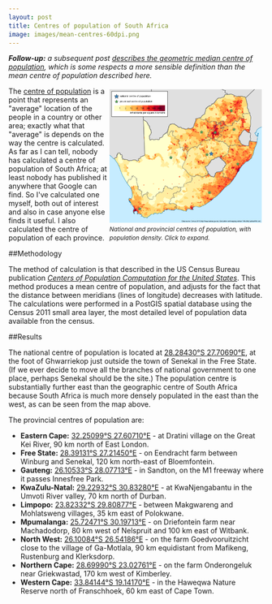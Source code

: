 ```yaml
---
layout: post
title: Centres of population of South Africa
image: images/mean-centres-60dpi.png
---
```


***Follow-up:*** *a subsequent post [describes the geometric median centre of population](/geometric-mean-centres/), which is some respects a more sensible definition than the mean centre of population described here.*

<div style="float:right;width:300px;padding:5px;">
<a href="/images/mean-centres-150dpi.png" target="_blank"><img src="/images/mean-centres-60dpi.png" width="300" height="263" /></a>
<i><small>National and provincial centres of population, with population density. Click to expand.</small></i>
</div>

The [centre of population](http://en.wikipedia.org/wiki/Center_of_population) is a point that represents an "average" location of the people in a country or other area; exactly what that "average" is depends on the way the centre is calculated. As far as I can tell, nobody has calculated a centre of population of South Africa; at least nobody has published it anywhere that Google can find. So I've calculated one myself, both out of interest and also in case anyone else finds it useful. I also calculated the centre of population of each province.

##Methodology

The method of calculation is that described in the US Census Bureau publication *[Centers of Population Computation for the United States](http://www.census.gov/geo/reference/pdfs/cenpop2010/COP2010_documentation.pdf)*. This method produces a mean centre of population, and adjusts for the fact that the distance between meridians (lines of longitude) decreases with latitude. The calculations were performed in a PostGIS spatial database using the Census 2011 small area layer, the most detailed level of population data available fron the census.

##Results

The national centre of population is located at [28.28430°S 27.70690°E](http://www.google.co.za/maps/place/-28.28430,27.70690/@-28.28430,27.70690,10z/), at the foot of Ghwarriekop just outside the town of Senekal in the Free State. (If we ever decide to move all the branches of national government to one place, perhaps Senekal should be the site.) The population centre is substantially further east than the geographic centre of South Africa because South Africa is much more densely populated in the east than the west, as can be seen from the map above.

The provincial centres of population are:

* **Eastern Cape:** [32.25099°S 27.60710°E](http://www.google.co.za/maps/place/-32.25099,27.60710/@-32.25099,27.60710,10z/) - at Dratini village on the Great Kei River, 90 km north of East London.
* **Free State:** [28.39131°S 27.21450°E](http://www.google.co.za/maps/place/-28.39131,27.21450/@-28.39131,27.21450,10z/) - on Eendracht farm between Winburg and Senekal, 120 km north-east of Bloemfontein.
* **Gauteng:** [26.10533°S 28.07713°E](http://www.google.co.za/maps/place/-26.10533,28.07713/@-26.10533,28.07713,10z/) - in Sandton, on the M1 freeway where it passes Innesfree Park.
* **KwaZulu-Natal:** [29.22932°S 30.83280°E](http://www.google.co.za/maps/place/-29.22932,30.83280/@-29.22932,30.83280,10z/) - at KwaNjengabantu in the Umvoti River valley, 70 km north of Durban.
* **Limpopo:** [23.82332°S 29.80877°E](http://www.google.co.za/maps/place/-23.82332,29.80877/@-23.82332,29.80877,10z/) - between Makgwareng and Mohlatsweng villages, 35 km east of Polokwane.
* **Mpumalanga:** [25.72471°S 30.19713°E](http://www.google.co.za/maps/place/-25.72471,30.19713/@-25.72471,30.19713,10z/) - on Driefontein farm near Machadodorp, 80 km west of Nelspruit and 100 km east of Witbank.
* **North West:** [26.10084°S 26.54186°E](http://www.google.co.za/maps/place/-26.10084,26.54186/@-26.10084,26.54186,10z/) - on the farm Goedvooruitzicht close to the village of Ga-Motlala, 90 km equidistant from Mafikeng, Rustenburg and Klerksdorp.
* **Northern Cape:** [28.69990°S 23.02761°E](http://www.google.co.za/maps/place/-28.69990,23.02761/@-28.69990,23.02761,10z/) - on the farm Onderongeluk near Griekwastad, 170 km west of Kimberley.
* **Western Cape:** [33.84144°S 19.14170°E](http://www.google.co.za/maps/place/-33.84144,19.14170/@-33.84144,19.14170,10z/) - in the Haweqwa Nature Reserve north of Franschhoek, 60 km east of Cape Town.
